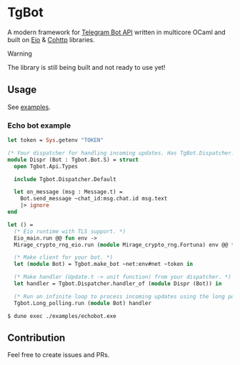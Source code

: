 # TgBot

A modern framework for [Telegram Bot API](https://core.telegram.org/bots/api) written in multicore OCaml and
built on [Eio] & [Cohttp] libraries.

> [!WARNING]
> The library is still being built and not ready to use yet!

<!-- > [!IMPORTANT]
> Only 64-bit systems are supported. -->

## Usage

See [examples](./examples/).

### Echo bot example

```ocaml
let token = Sys.getenv "TOKEN"

(* Your dispatcher for handling incoming updates. Has TgBot.Dispatcher.S signature. *)
module Dispr (Bot : Tgbot.Bot.S) = struct
  open Tgbot.Api.Types

  include Tgbot.Dispatcher.Default

  let on_message (msg : Message.t) =
    Bot.send_message ~chat_id:msg.chat.id msg.text 
    |> ignore
end

let () =
  (* Eio runtime with TLS support. *)
  Eio_main.run @@ fun env ->
  Mirage_crypto_rng_eio.run (module Mirage_crypto_rng.Fortuna) env @@ fun () ->

  (* Make client for your bot. *)
  let (module Bot) = Tgbot.make_bot ~net:env#net ~token in

  (* Make handler (Update.t -> unit function) from your dispatcher. *)
  let handler = Tgbot.Dispatcher.handler_of (module Dispr (Bot)) in

  (* Run an infinite loop to process incoming updates using the long polling method. *)
  Tgbot.Long_polling.run (module Bot) handler

```

```
$ dune exec ./examples/echobot.exe
```

## Contribution

Feel free to create issues and PRs.


[Eio]: https://github.com/ocaml-multicore/eio
[Cohttp]: https://github.com/mirage/ocaml-cohttp